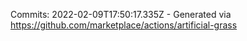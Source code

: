 Commits: 2022-02-09T17:50:17.335Z - Generated via https://github.com/marketplace/actions/artificial-grass
<br>
